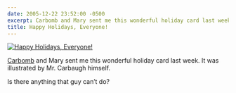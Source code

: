 ```yaml
---
date: 2005-12-22 23:52:00 -0500
excerpt: Carbomb and Mary sent me this wonderful holiday card last week.
title: Happy Holidays, Everyone!
---
```


[![Happy Holidays, Everyone!](http://static.flickr.com/39/76463227_c878e7a96b_m.jpg)](http://flickr.com/photos/jgarber/76463227/)

[Carbomb](http://flickr.com/photos/jcarbaugh/) and Mary sent me this wonderful holiday card last week. It was illustrated by Mr. Carbaugh himself.

Is there anything that guy can’t do?